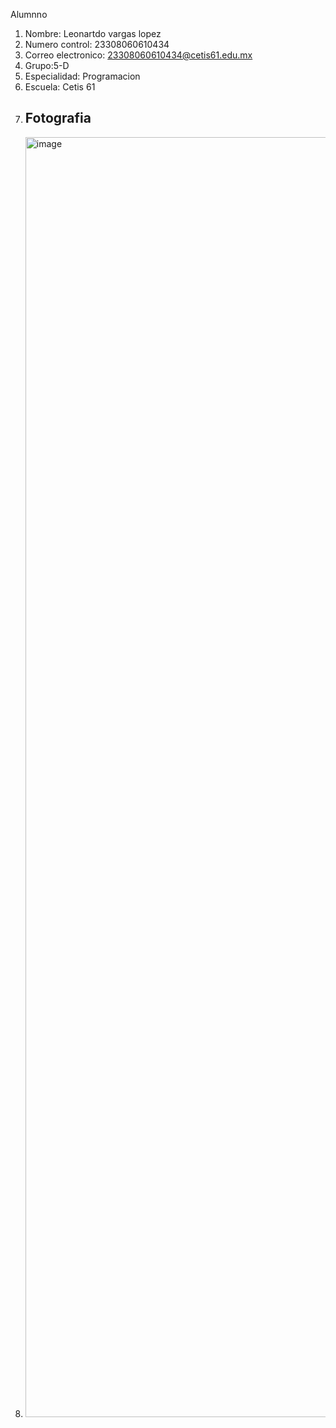 Alumnno
1. Nombre: Leonartdo vargas lopez
2. Numero control: 23308060610434
3. Correo electronico: 23308060610434@cetis61.edu.mx
4. Grupo:5-D
5. Especialidad: Programacion
6. Escuela: Cetis 61
7. ## Fotografia
8. <img width="1536" height="2048" alt="image" src="https://github.com/user-attachments/assets/abaedb41-1da2-4cd5-a4f5-1558506a5d6d" />

